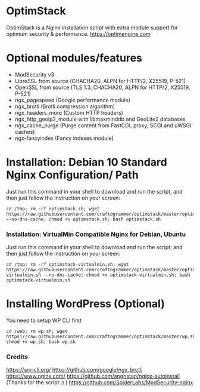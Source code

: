 # OptimStack

 OptimStack is a Nginx installation script with extra module support for optimum security & performance. https://optimengine.com

# Optional modules/features

- ModSecurity v3
- LibreSSL from source (CHACHA20, ALPN for HTTP/2, X25519, P-521)
- OpenSSL from source (TLS 1.3, CHACHA20, ALPN for HTTP/2, X25519, P-521)
- ngx_pagespeed (Google performance module)
- ngx_brotli (Brotli compression algorithm)
- ngx_headers_more (Custom HTTP headers)
- ngx_http_geoip2_module with libmaxminddb and GeoLite2 databases
- ngx_cache_purge (Purge content from FastCGI, proxy, SCGI and uWSGI caches)
- ngx-fancyindex (Fancy indexes module)

# Installation: Debian 10 Standard Nginx Configuration/ Path

Just run this command in your shell to download and run the script, and then just follow the instruction on your screen:

```
cd /tmp; rm -rf optimstack.sh; wget https://raw.githubusercontent.com/craftogrammer/optimstack/master/optimstack.sh --no-dns-cache; chmod +x optimstack.sh; bash optimstack.sh
```

### Installation: VirtualMin Compatible Nginx for Debian, Ubuntu

Just run this command in your shell to download and run the script, and then just follow the instruction on your screen:

```
cd /tmp; rm -rf optimstack-virtualmin.sh; wget https://raw.githubusercontent.com/craftogrammer/optimstack/master/optimstack-virtualmin.sh --no-dns-cache; chmod +x optimstack-virtualmin.sh; bash optimstack-virtualmin.sh
```

# Installing WordPress (Optional)

You need to setup WP CLI first
```
cd /web; rm wp.sh; wget https://raw.githubusercontent.com/craftogrammer/optimstack/master/wp.sh; chmod +x wp.sh; bash wp.sh
```
### Credits
https://wp-cli.org/
https://github.com/google/ngx_brotli
https://www.nginx.com/ 
https://github.com/angristan/nginx-autoinstall (Thanks for the script :) )
https://github.com/SpiderLabs/ModSecurity-nginx
